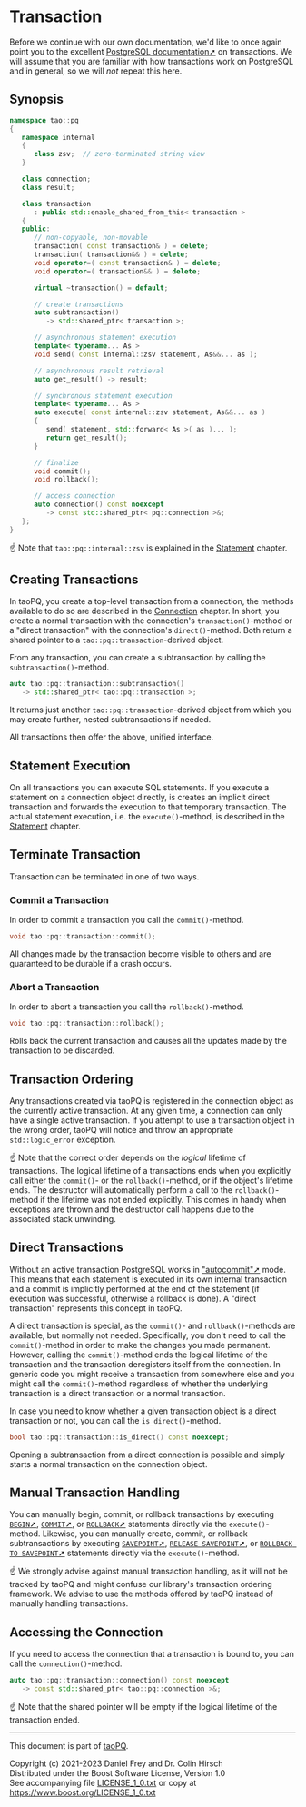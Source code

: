 # Transaction

Before we continue with our own documentation, we'd like to once again point you to the excellent [PostgreSQL documentation➚](https://www.postgresql.org/docs/current/tutorial-transactions.html) on transactions.
We will assume that you are familiar with how transactions work on PostgreSQL and in general, so we will *not* repeat this here.

## Synopsis

```c++
namespace tao::pq
{
   namespace internal
   {
      class zsv;  // zero-terminated string view
   }

   class connection;
   class result;

   class transaction
      : public std::enable_shared_from_this< transaction >
   {
   public:
      // non-copyable, non-movable
      transaction( const transaction& ) = delete;
      transaction( transaction&& ) = delete;
      void operator=( const transaction& ) = delete;
      void operator=( transaction&& ) = delete;

      virtual ~transaction() = default;

      // create transactions
      auto subtransaction()
         -> std::shared_ptr< transaction >;

      // asynchronous statement execution
      template< typename... As >
      void send( const internal::zsv statement, As&&... as );

      // asynchronous result retrieval
      auto get_result() -> result;

      // synchronous statement execution
      template< typename... As >
      auto execute( const internal::zsv statement, As&&... as )
      {
         send( statement, std::forward< As >( as )... );
         return get_result();
      }

      // finalize
      void commit();
      void rollback();

      // access connection
      auto connection() const noexcept
         -> const std::shared_ptr< pq::connection >&;
   };
}
```

:point_up: Note that `tao::pq::internal::zsv` is explained in the [Statement](Statement.md) chapter.

## Creating Transactions

In taoPQ, you create a top-level transaction from a connection, the methods available to do so are described in the [Connection](Connection.md) chapter.
In short, you create a normal transaction with the connection's `transaction()`-method or a "direct transaction" with the connection's `direct()`-method.
Both return a shared pointer to a `tao::pq::transaction`-derived object.

From any transaction, you can create a subtransaction by calling the `subtransaction()`-method.

```c++
auto tao::pq::transaction::subtransaction()
   -> std::shared_ptr< tao::pq::transaction >;
```

It returns just another `tao::pq::transaction`-derived object from which you may create further, nested subtransactions if needed.

All transactions then offer the above, unified interface.

## Statement Execution

On all transactions you can execute SQL statements.
If you execute a statement on a connection object directly, is creates an implicit direct transaction and forwards the execution to that temporary transaction.
The actual statement execution, i.e. the `execute()`-method, is described in the [Statement](Statement.md) chapter.

## Terminate Transaction

Transaction can be terminated in one of two ways.

### Commit a Transaction

In order to commit a transaction you call the `commit()`-method.

```c++
void tao::pq::transaction::commit();
```

All changes made by the transaction become visible to others and are guaranteed to be durable if a crash occurs.

### Abort a Transaction

In order to abort a transaction you call the `rollback()`-method.

```c++
void tao::pq::transaction::rollback();
```

Rolls back the current transaction and causes all the updates made by the transaction to be discarded.

## Transaction Ordering

Any transactions created via taoPQ is registered in the connection object as the currently active transaction.
At any given time, a connection can only have a single active transaction.
If you attempt to use a transaction object in the wrong order, taoPQ will notice and throw an appropriate `std::logic_error` exception.

:point_up: Note that the correct order depends on the *logical* lifetime of transactions.
The logical lifetime of a transactions ends when you explicitly call either the `commit()`- or the `rollback()`-method, or if the object's lifetime ends.
The destructor will automatically perform a call to the `rollback()`-method if the lifetime was not ended explicitly.
This comes in handy when exceptions are thrown and the destructor call happens due to the associated stack unwinding.

## Direct Transactions

Without an active transaction PostgreSQL works in ["autocommit"➚](https://www.postgresql.org/docs/current/sql-begin.html) mode.
This means that each statement is executed in its own internal transaction and a commit is implicitly performed at the end of the statement (if execution was successful, otherwise a rollback is done).
A "direct transaction" represents this concept in taoPQ.

A direct transaction is special, as the `commit()`- and `rollback()`-methods are available, but normally not needed.
Specifically, you don't need to call the `commit()`-method in order to make the changes you made permanent.
However, calling the `commit()`-method ends the logical lifetime of the transaction and the transaction deregisters itself from the connection.
In generic code you might receive a transaction from somewhere else and you might call the `commit()`-method regardless of whether the underlying transaction is a direct transaction or a normal transaction.

In case you need to know whether a given transaction object is a direct transaction or not, you can call the `is_direct()`-method.

```c++
bool tao::pq::transaction::is_direct() const noexcept;
```

Opening a subtransaction from a direct connection is possible and simply starts a normal transaction on the connection object.

## Manual Transaction Handling

You can manually begin, commit, or rollback transactions by executing [`BEGIN`➚](https://www.postgresql.org/docs/current/sql-begin.html), [`COMMIT`➚](https://www.postgresql.org/docs/current/sql-commit.html), or [`ROLLBACK`➚](https://www.postgresql.org/docs/current/sql-rollback.html) statements directly via the `execute()`-method.
Likewise, you can manually create, commit, or rollback subtransactions by executing [`SAVEPOINT`➚](https://www.postgresql.org/docs/current/sql-savepoint.html), [`RELEASE SAVEPOINT`➚](https://www.postgresql.org/docs/current/sql-release-savepoint.html), or [`ROLLBACK TO SAVEPOINT`➚](https://www.postgresql.org/docs/current/sql-rollback-to.html) statements directly via the `execute()`-method.

:point_up: We strongly advise against manual transaction handling, as it will not be tracked by taoPQ and might confuse our library's transaction ordering framework.
We advise to use the methods offered by taoPQ instead of manually handling transactions.

## Accessing the Connection

If you need to access the connection that a transaction is bound to, you can call the `connection()`-method.

```c++
auto tao::pq::transaction::connection() const noexcept
   -> const std::shared_ptr< tao::pq::connection >&;
```

:point_up: Note that the shared pointer will be empty if the logical lifetime of the transaction ended.

---

This document is part of [taoPQ](https://github.com/taocpp/taopq).

Copyright (c) 2021-2023 Daniel Frey and Dr. Colin Hirsch<br>
Distributed under the Boost Software License, Version 1.0<br>
See accompanying file [LICENSE_1_0.txt](../LICENSE_1_0.txt) or copy at https://www.boost.org/LICENSE_1_0.txt
